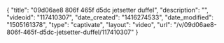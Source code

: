 {
    "title": "09d06ae8 806f 465f d5dc jetsetter duffel",
    "description": "",
    "videoid": "117410307",
    "date_created": "1416274533",
    "date_modified": "1505161378",
    "type": "captivate",
    "layout": "video",
    "url": "\/v\/09d06ae8-806f-465f-d5dc-jetsetter-duffel\/117410307"
}
